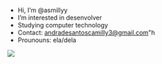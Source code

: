 - Hi, I’m @asmillyy
- I’m interested in desenvolver
- Studying computer technology
- Contact: andradesantoscamilly3@gmail.com"h
- Prounouns: ela/dela

<!---
asmillyy/asmillyy is a ✨ special ✨ repository because its `README.md` (this file) appears on your GitHub profile.
You can click the Preview link to take a look at your changes.
--->
 <img src=https://i.pinimg.com/736x/56/41/94/56419465c8df9148f4851bc61232f314.jpg>
 


